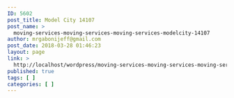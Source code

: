 ```yaml
---
ID: 5602
post_title: Model City 14107
post_name: >
  moving-services-moving-services-moving-services-modelcity-14107
author: mrgabonijeff@gmail.com
post_date: 2018-03-28 01:46:23
layout: page
link: >
  http://localhost/wordpress/moving-services-moving-services-moving-services-modelcity-14107/
published: true
tags: [ ]
categories: [ ]
---
```

